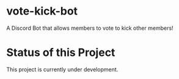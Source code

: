 # vote-kick-bot
A Discord Bot that allows members to vote to kick other members!

# Status of this Project
This project is currently under development.
